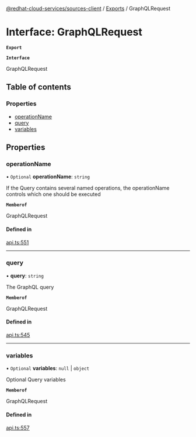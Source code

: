 [@redhat-cloud-services/sources-client](../README.md) / [Exports](../modules.md) / GraphQLRequest

# Interface: GraphQLRequest

**`Export`**

**`Interface`**

GraphQLRequest

## Table of contents

### Properties

- [operationName](GraphQLRequest.md#operationname)
- [query](GraphQLRequest.md#query)
- [variables](GraphQLRequest.md#variables)

## Properties

### operationName

• `Optional` **operationName**: `string`

If the Query contains several named operations, the operationName controls which one should be executed

**`Memberof`**

GraphQLRequest

#### Defined in

[api.ts:551](https://github.com/RedHatInsights/javascript-clients/blob/master/packages/sources/api.ts#L551)

___

### query

• **query**: `string`

The GraphQL query

**`Memberof`**

GraphQLRequest

#### Defined in

[api.ts:545](https://github.com/RedHatInsights/javascript-clients/blob/master/packages/sources/api.ts#L545)

___

### variables

• `Optional` **variables**: ``null`` \| `object`

Optional Query variables

**`Memberof`**

GraphQLRequest

#### Defined in

[api.ts:557](https://github.com/RedHatInsights/javascript-clients/blob/master/packages/sources/api.ts#L557)
